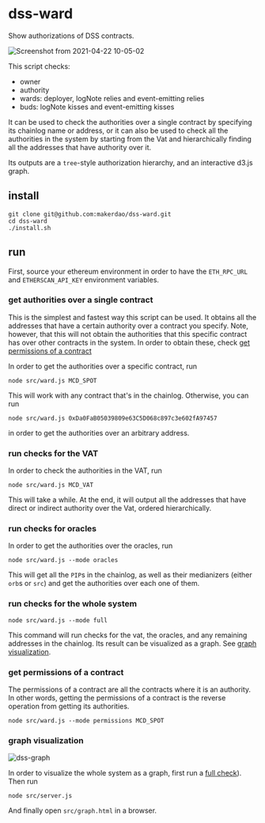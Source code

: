 # dss-ward

Show authorizations of DSS contracts.

![Screenshot from 2021-04-22 10-05-02](https://user-images.githubusercontent.com/16065447/115738016-45492780-a352-11eb-82cd-5bdfc2f483f4.png)

This script checks:

* owner
* authority
* wards: deployer, logNote relies and event-emitting relies
* buds: logNote kisses and event-emitting kisses

It can be used to check the authorities over a single contract by specifying its
chainlog name or address, or it can also be used to check all the authorities in
the system by starting from the Vat and hierarchically finding all the addresses
that have authority over it.

Its outputs are a `tree`-style authorization hierarchy, and an interactive d3.js
graph.

## install

```
git clone git@github.com:makerdao/dss-ward.git
cd dss-ward
./install.sh
```

## run

First, source your ethereum environment in order to have the `ETH_RPC_URL` and
`ETHERSCAN_API_KEY` environment variables.

### get authorities over a single contract

This is the simplest and fastest way this script can be used. It obtains all
the addresses that have a certain authority over a contract you specify. Note,
however, that this will not obtain the authorities that this specific contract
has over other contracts in the system. In order to obtain these, check
[get permissions of a contract](https://github.com/makerdao/dss-ward#get-permissions-of-a-contract)

In order to get the authorities over a specific contract, run

```
node src/ward.js MCD_SPOT
```

This will work with any contract that's in the chainlog. Otherwise, you can run

```
node src/ward.js 0xDa0FaB05039809e63C5D068c897c3e602fA97457
```

in order to get the authorities over an arbitrary address.

### run checks for the VAT

In order to check the authorities in the VAT, run

```
node src/ward.js MCD_VAT
```

This will take a while. At the end, it will output all the  addresses that have
direct or indirect authority over the Vat, ordered hierarchically.

### run checks for oracles

In order to get the authorities over the oracles, run

```
node src/ward.js --mode oracles
```

This will get all the `PIP`s in the chainlog, as well as their medianizers
(either `orb`s or `src`) and get the authorities over each one of them.

### run checks for the whole system

```
node src/ward.js --mode full
```

This command will run checks for the vat, the oracles, and any remaining
addresses in the chainlog. Its result can be visualized as a graph. See
[graph visualization](https://github.com/makerdao/dss-ward#graph-visualization).

### get permissions of a contract

The permissions of a contract are all the contracts where it is an
authority. In other words, getting the permissions of a contract is the reverse
operation from getting its authorities.

```
node src/ward.js --mode permissions MCD_SPOT
```

### graph visualization

![dss-graph](https://user-images.githubusercontent.com/16065447/115738639-d7513000-a352-11eb-8cff-507021629945.gif)

In order to visualize the whole system as a graph, first run a
[full check](https://github.com/makerdao/dss-ward#run-checks-for-the-whole-system)).
Then run

```
node src/server.js
```

And finally open `src/graph.html` in a browser.
